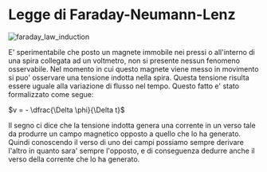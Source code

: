 # Legge di Faraday-Neumann-Lenz  

![faraday_law_induction](https://user-images.githubusercontent.com/7195133/226195806-5fe0ca41-591c-4919-9dca-16ee252db56c.gif)


E' sperimentabile che posto un magnete immobile nei pressi o all'interno di una spira collegata ad un voltmetro, non si presente nessun fenomeno osservabile. Nel momento in cui questo magnete viene messo in movimento si puo' osservare una tensione indotta nella spira. Questa tensione risulta essere uguale alla variazione di flusso nel tempo. Questo fatto e' stato formalizzato come segue:  

$v = - \dfrac{\Delta \phi}{\Delta t}$  

Il segno ci dice che la tensione indotta genera una corrente in un verso tale da produrre un campo magnetico opposto a quello che lo ha generato. Quindi conoscendo il verso di uno dei campi possiamo sempre derivare l'altro in quanto sara' sempre l'opposto, e di conseguenza dedurre anche il verso della corrente che lo ha generato.  

